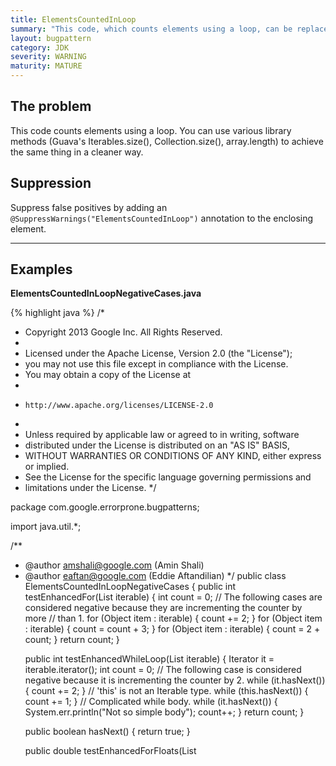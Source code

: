 ```yaml
---
title: ElementsCountedInLoop
summary: "This code, which counts elements using a loop, can be replaced by a simpler library method"
layout: bugpattern
category: JDK
severity: WARNING
maturity: MATURE
---
```


<!--
*** AUTO-GENERATED, DO NOT MODIFY ***
To make changes, edit the @BugPattern annotation or the explanation in docs/bugpattern.
-->

## The problem
This code counts elements using a loop.  You can use various library methods (Guava's Iterables.size(), Collection.size(), array.length) to achieve the same thing in a cleaner way.

## Suppression
Suppress false positives by adding an `@SuppressWarnings("ElementsCountedInLoop")` annotation to the enclosing element.

----------

## Examples
__ElementsCountedInLoopNegativeCases.java__

{% highlight java %}
/*
 * Copyright 2013 Google Inc. All Rights Reserved.
 *
 * Licensed under the Apache License, Version 2.0 (the "License");
 * you may not use this file except in compliance with the License.
 * You may obtain a copy of the License at
 *
 *     http://www.apache.org/licenses/LICENSE-2.0
 *
 * Unless required by applicable law or agreed to in writing, software
 * distributed under the License is distributed on an "AS IS" BASIS,
 * WITHOUT WARRANTIES OR CONDITIONS OF ANY KIND, either express or implied.
 * See the License for the specific language governing permissions and
 * limitations under the License.
 */

package com.google.errorprone.bugpatterns;

import java.util.*;

/**
 * @author amshali@google.com (Amin Shali)
 * @author eaftan@google.com (Eddie Aftandilian)
 */
public class ElementsCountedInLoopNegativeCases {
  public int testEnhancedFor(List<Object> iterable) {
    int count = 0;
    // The following cases are considered negative because they are incrementing the counter by more 
    // than 1.
    for (Object item : iterable) {
      count += 2;
    }
    for (Object item : iterable) {
      count  = count + 3;
    }
    for (Object item : iterable) {
      count  = 2 + count;
    }
    return count;
  }

  public int testEnhancedWhileLoop(List<Object> iterable) {
    Iterator<Object> it = iterable.iterator();
    int count = 0;
    // The following case is considered negative because it is incrementing the counter by 2.
    while (it.hasNext()) {
      count += 2;
    }
    // 'this' is not an Iterable type.
    while (this.hasNext()) {
      count += 1;
    }
    // Complicated while body.
    while (it.hasNext()) {
      System.err.println("Not so simple body");
      count++;
    }
    return count;
  }

  public boolean hasNext() {
    return true;
  }
  
  public double testEnhancedForFloats(List<Object> iterable) {
    double count = 0;
    // The following cases are considered negative because they are incrementing the counter by a
    // float value which is not 1.
    for (Object item : iterable) {
      count += 2.0;
    }
    for (Object item : iterable) {
      count  = count + 3.0;
    }
    for (Object item : iterable) {
      count  = 0.1 + count;
    }
    return count;
  }
}
{% endhighlight %}

__ElementsCountedInLoopPositiveCases.java__

{% highlight java %}
/*
 * Copyright 2013 Google Inc. All Rights Reserved.
 *
 * Licensed under the Apache License, Version 2.0 (the "License");
 * you may not use this file except in compliance with the License.
 * You may obtain a copy of the License at
 *
 *     http://www.apache.org/licenses/LICENSE-2.0
 *
 * Unless required by applicable law or agreed to in writing, software
 * distributed under the License is distributed on an "AS IS" BASIS,
 * WITHOUT WARRANTIES OR CONDITIONS OF ANY KIND, either express or implied.
 * See the License for the specific language governing permissions and
 * limitations under the License.
 */

package com.google.errorprone.bugpatterns;

import java.util.*;

/**
 * @author amshali@google.com (Amin Shali)
 * @author eaftan@google.com (Eddie Aftandilian)
 */
public class ElementsCountedInLoopPositiveCases {
    
  public int testEnhancedFor(Iterable<Object> iterable, HashSet<Object> set, Object... array) {
    int count = 0;
    // BUG: Diagnostic contains: count += Iterables.size(iterable)
    for (Object item : iterable) {
      count ++;
    }
    // BUG: Diagnostic contains: count += Iterables.size(iterable)
    for (Object item : iterable) {
      count += 1;
    }
    // BUG: Diagnostic contains: count += Iterables.size(iterable)
    for (Object item : iterable) {
      count += 1.0; // float constant 1
    }
    // BUG: Diagnostic contains: count += Iterables.size(iterable)
    for (Object item : iterable) {
      count += 1L; // long constant 1
    }
    // BUG: Diagnostic contains: count += Iterables.size(iterable)
    for (Object item : iterable) {
      count  = count + 1;
    }
    // BUG: Diagnostic contains: count += Iterables.size(iterable)
    for (Object item : iterable) {
      count  = 1 + count;
    }
    // BUG: Diagnostic contains: count += set.size()
    for (Object item : set) {
      count  = 1 + count;
    }
    // BUG: Diagnostic contains: count += array.length
    for (Object item : array) {
      count  = 1 + count;
    }
    return count;
  }
  
  public int testWhileLoop(List<Object> iterable) {
    Iterator<Object> it = iterable.iterator();
    int count = 0;
    // BUG: Diagnostic contains: 
    while (it.hasNext()) {
      count += 1;
    }
    // BUG: Diagnostic contains: 
    while (it.hasNext()) {
      count++;
    }
    // BUG: Diagnostic contains: 
    while (it.hasNext()) {
      count = count + 1;
    }
    return count;
  }
}
{% endhighlight %}

